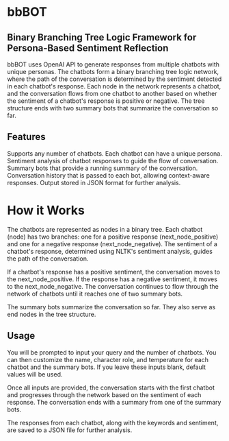 # bbBOT
## Binary Branching Tree Logic Framework for Persona-Based Sentiment Reflection

bbBOT uses OpenAI API to generate responses from multiple chatbots with unique personas. The chatbots form a binary branching tree logic network, where the path of the conversation is determined by the sentiment detected in each chatbot's response. Each node in the network represents a chatbot, and the conversation flows from one chatbot to another based on whether the sentiment of a chatbot's response is positive or negative. The tree structure ends with two summary bots that summarize the conversation so far.

## Features

Supports any number of chatbots.
Each chatbot can have a unique persona.
Sentiment analysis of chatbot responses to guide the flow of conversation.
Summary bots that provide a running summary of the conversation.
Conversation history that is passed to each bot, allowing context-aware responses.
Output stored in JSON format for further analysis.

# How it Works

The chatbots are represented as nodes in a binary tree. Each chatbot (node) has two branches: one for a positive response (next_node_positive) and one for a negative response (next_node_negative). The sentiment of a chatbot's response, determined using NLTK's sentiment analysis, guides the path of the conversation.

If a chatbot's response has a positive sentiment, the conversation moves to the next_node_positive. If the response has a negative sentiment, it moves to the next_node_negative. The conversation continues to flow through the network of chatbots until it reaches one of two summary bots.

The summary bots summarize the conversation so far. They also serve as end nodes in the tree structure.

## Usage

You will be prompted to input your query and the number of chatbots. You can then customize the name, character role, and temperature for each chatbot and the summary bots. If you leave these inputs blank, default values will be used.

Once all inputs are provided, the conversation starts with the first chatbot and progresses through the network based on the sentiment of each response. The conversation ends with a summary from one of the summary bots.

The responses from each chatbot, along with the keywords and sentiment, are saved to a JSON file for further analysis.
